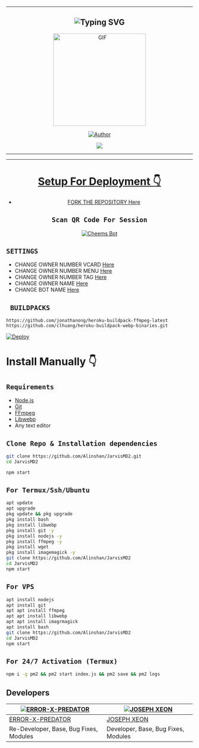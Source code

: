 ----------
<div align="center">
  
## ![Typing SVG](https://readme-typing-svg.herokuapp.com?font=Rockstar-ExtraBold&color=F33A6A&lines=WELCOME+TO+JARVIS+WA+BOT+REPO)

</div>
  <div align="center">
  
<div align="center">
  <p align="center">
<img src="https://telegra.ph/file/83dda0f2e9772c01076b1.jpg" alt="GIF" width="250" height="250"/>
</p>
  <p align="center">
<a href="https://github.com/Alinshan"><img title="Author" src="https://img.shields.io/badge/AUTHOR-ALINSHAN-grey%2Fblue?color=blue&style=for-the-badge&logo=whatsapp">
</p>
  <p align="center"> 
  <a href="https://wa.me/919383491460"><img src="https://img.shields.io/badge/WhatsApp-25D366?style=for-the-badge&logo=whatsapp&logoColor=white" />
</p>
</div>

----------


----------

# Setup For Deployment 👇

- FORK THE REPOSITORY [Here](https://github.com/Alinshan/JarvisMD2/fork)

## `Scan QR Code For Session`
[![Cheems Bot](https://repl.it/badge/github/quiec/whatsasena)](https://replit.com/@ALINSHAN/Jarvis-Bot-V2-Multi-Device-Qr)
  
<div align="left">

## `SETTINGS`

- CHANGE OWNER NUMBER VCARD [Here](https://github.com/Alinshan/JarvisMD2/blob/master/settings.js#L58)
- CHANGE OWNER NUMBER MENU [Here](https://github.com/Alinshan/JarvisMD2/blob/master/settings.js#L65)
- CHANGE OWNER NUMBER TAG [Here](https://github.com/Alinshan/JarvisMD2/blob/master/settings.js#L66)
- CHANGE OWNER NAME [Here](https://github.com/Alinshan/JarvisMD2/blob/master/settings.js#L59)
- CHANGE BOT NAME [Here](https://github.com/Alinshan/JarvisMD2/blob/master/settings.js#L67)

## ` BUILDPACKS`

```
https://github.com/jonathanong/heroku-buildpack-ffmpeg-latest
https://github.com/clhuang/heroku-buildpack-webp-binaries.git
```

[![Deploy](https://www.herokucdn.com/deploy/button.svg)](https://heroku.com/deploy?template=https://github.com/Alinshan/JarvisMD2/)

# Install Manually 👇
## `Requirements`
* [Node.js](https://nodejs.org/en/)
* [Git](https://git-scm.com/downloads)
* [FFmpeg](https://github.com/BtbN/FFmpeg-Builds/releases/download/autobuild-2020-12-08-13-03/ffmpeg-n4.3.1-26-gca55240b8c-win64-gpl-4.3.zip)
* [Libwebp](https://developers.google.com/speed/webp/download)
* Any text editor
## `Clone Repo & Installation dependencies`
```bash
git clone https://github.com/Alinshan/JarvisMD2.git
cd JarvisMD2

npm start
```
## `For Termux/Ssh/Ubuntu`
```bash
apt update
apt upgrade
pkg update && pkg upgrade
pkg install bash
pkg install libwebp
pkg install git -y
pkg install nodejs -y 
pkg install ffmpeg -y 
pkg install wget
pkg install imagemagick -y
git clone https://github.com/Alinshan/JarvisMD2
cd JarvisMD2
npm start
```
## `For VPS`
```bash
apt install nodejs 
apt install git 
apt apt install ffmpeg 
apt apt install libwebp 
apt apt install imagrmagick
apt install bash
git clone https://github.com/Alinshan/JarvisMD2
cd JarvisMD2
npm start
```
## `For 24/7 Activation (Termux)`
```bash
npm i -g pm2 && pm2 start index.js && pm2 save && pm2 logs
```
  

## Developers
<div align="center">

[![ERROR-X-PREDATOR](https://github.com/Alinshan.png?size=200)](https://github.com/Alinshan) | [![JOSEPH XEON](https://github.com/DGXeon.png?size=200)](https://github.com/DGXeon) |
----|----|
[ERROR-X-PREDATOR](https://github.com/Alinshan) | [JOSEPH XEON](https://github.com/DGXeon) |
Re-Developer, Base, Bug Fixes, Modules| Developer, Base, Bug Fixes, Modules |
  </div>
